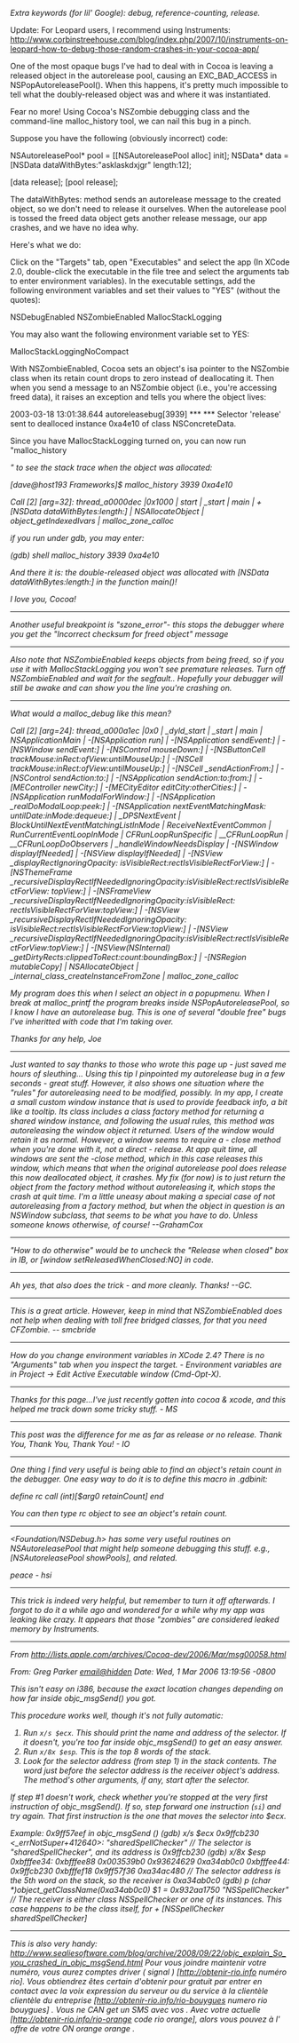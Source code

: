 

*Extra keywords (for lil' Google): debug, reference-counting, release.*

Update: For Leopard users, I recommend using Instruments: http://www.corbinstreehouse.com/blog/index.php/2007/10/instruments-on-leopard-how-to-debug-those-random-crashes-in-your-cocoa-app/

One of the most opaque bugs I've had to deal with in Cocoa is leaving a released object in the autorelease pool, causing an EXC_BAD_ACCESS in NSPopAutoreleasePool().  When this happens, it's pretty much impossible to tell what the doubly-released object was and where it was instantiated.

Fear no more!  Using Cocoa's NSZombie debugging class and the command-line malloc_history tool, we can nail this bug in a pinch.

Suppose you have the following (obviously incorrect) code:

    
  NSAutoreleasePool* pool = [[NSAutoreleasePool alloc] init];
  NSData* data = [NSData dataWithBytes:"asklaskdxjgr" length:12];

  [data release];
  [pool release];


The dataWithBytes: method sends an autorelease message to the created object, so we don't need to release it ourselves.  When the autorelease pool is tossed the freed data object gets another release message, our app crashes, and we have no idea why.

Here's what we do:

Click on the "Targets" tab, open "Executables" and select the app (In XCode 2.0, double-click the executable in the file tree and select the arguments tab to enter environment variables).  In the executable settings, add the following environment variables and set their values to "YES" (without the quotes):

    
  NSDebugEnabled
  NSZombieEnabled
  MallocStackLogging


You may also want the following environment variable set to YES:

    
  MallocStackLoggingNoCompact


With NSZombieEnabled, Cocoa sets an object's isa pointer to the NSZombie class when its retain count drops to zero instead of deallocating it.  Then when you send a message to an NSZombie object (i.e., you're accessing freed data), it raises an exception and tells you where the object lives:

    
  2003-03-18 13:01:38.644 autoreleasebug[3939] *** *** Selector 'release'
  sent to dealloced instance 0xa4e10 of class NSConcreteData.


Since you have MallocStackLogging turned on, you can now run "malloc_history <pid> <address>" to see the stack trace when the object was allocated:

    
  [dave@host193 Frameworks]$ malloc_history 3939 0xa4e10

  Call [2] [arg=32]: thread_a0000dec |0x1000 | start | _start | main |
  +[NSData dataWithBytes:length:] | NSAllocateObject | object_getIndexedIvars |
  malloc_zone_calloc 


if you run under gdb, you may enter:
    
 (gdb) shell malloc_history 3939 0xa4e10


And there it is: the double-released object was allocated with [NSData dataWithBytes:length:] in the function main()!

I love you, Cocoa!

----

Another useful breakpoint is "szone_error"- this stops the debugger where you get the "Incorrect checksum for freed object" message

----

Also note that NSZombieEnabled keeps objects from being freed, so if you use it with MallocStackLogging you won't see premature releases.  Turn off NSZombieEnabled and wait for the segfault..  Hopefully your debugger will still be awake and can show you the line you're crashing on.

----

What would a malloc_debug like this mean?

    
Call [2] [arg=24]: thread_a000a1ec |0x0 | _dyld_start | _start | main | NSApplicationMain
 | -[NSApplication run] | -[NSApplication sendEvent:] | -[NSWindow sendEvent:]
 | -[NSControl mouseDown:] | -[NSButtonCell trackMouse:inRect:ofView:untilMouseUp:]
 | -[NSCell trackMouse:inRect:ofView:untilMouseUp:] | -[NSCell _sendActionFrom:]
 | -[NSControl sendAction:to:] | -[NSApplication sendAction:to:from:] | -[MEController 
newCity:] | -[MECityEditor editCity:otherCities:] | -[NSApplication runModalForWindow:]
 | -[NSApplication _realDoModalLoop:peek:] | -[NSApplication nextEventMatchingMask:
untilDate:inMode:dequeue:] | _DPSNextEvent | BlockUntilNextEventMatchingListInMode
 | ReceiveNextEventCommon | RunCurrentEventLoopInMode | CFRunLoopRunSpecific
 | __CFRunLoopRun | __CFRunLoopDoObservers | _handleWindowNeedsDisplay | -[NSWindow 
displayIfNeeded] | -[NSView displayIfNeeded] | -[NSView _displayRectIgnoringOpacity:
isVisibleRect:rectIsVisibleRectForView:] | -[NSThemeFrame 
_recursiveDisplayRectIfNeededIgnoringOpacity:isVisibleRect:rectIsVisibleRectForView:
topView:] | -[NSFrameView _recursiveDisplayRectIfNeededIgnoringOpacity:isVisibleRect:
rectIsVisibleRectForView:topView:] | -[NSView _recursiveDisplayRectIfNeededIgnoringOpacity:
isVisibleRect:rectIsVisibleRectForView:topView:] | -[NSView
_recursiveDisplayRectIfNeededIgnoringOpacity:isVisibleRect:rectIsVisibleRectForView:topView:]
 | -[NSView(NSInternal) _getDirtyRects:clippedToRect:count:boundingBox:] | -[NSRegion 
mutableCopy] | NSAllocateObject | _internal_class_createInstanceFromZone | malloc_zone_calloc


My program does this when I select an object in a popupmenu.  When I break at malloc_printf the program breaks inside NSPopAutoreleasePool, so I know I have an autorelease bug.  This is one of several "double free" bugs I've inheritted with code that I'm taking over.

Thanks for any help, Joe

----

Just wanted to say thanks to those who wrote this page up - just saved me hours of sleuthing... Using this tip I pinpointed my autorelease bug in a few seconds - great stuff. However, it also shows one situation where the "rules" for autoreleasing need to be modified, possibly. In my app, I create a small custom window instance that is used to provide feedback info, a bit like a tooltip. Its class includes a class factory method for returning a shared window instance, and following the usual rules, this method was autoreleasing the window object it returned. Users of the window would retain it as normal. However, a window seems to require a - close method when you're done with it, not a direct - release. At app quit time, all windows are sent the -close method, which in this case releases this window, which means that when the original autorelease pool does release this now deallocated object, it crashes. My fix (for now) is to just return the object from the factory method without autoreleasing it, which stops the crash at quit time. I'm a little uneasy about making a special case of not autoreleasing from a factory method, but when the object in question is an NSWindow subclass, that seems to be what you have to do. Unless someone knows otherwise, of course! --GrahamCox

----
"How to do otherwise" would be to uncheck the "Release when closed" box in IB, or     [window setReleasedWhenClosed:NO] in code.

----
Ah yes, that also does the trick - and more cleanly. Thanks! --GC.

----
This is a great article.  However, keep in mind that NSZombieEnabled does not help when dealing with toll free bridged classes, for that you need CFZombie. -- smcbride

----
How do you change environment variables in XCode 2.4?  There is no "Arguments" tab when you inspect the target. - Environment variables are in Project -> Edit Active Executable window (Cmd-Opt-X).

----
Thanks for this page...I've just recently gotten into cocoa & xcode, and this helped me track down some tricky stuff.  - MS

----
This post was the difference for me as far as release or no release.  Thank You, Thank You, Thank You! - IO

----
One thing I find very useful is being able to find an object's retain count in the debugger. One easy way to do it is to define this macro in .gdbinit:

    
define rc
call (int)[$arg0 retainCount]
end


You can then type     rc *object* to see an object's retain count.

----

<Foundation/NSDebug.h>  has some very useful routines on NSAutoreleasePool that might help someone debugging this stuff.  e.g., [NSAutoreleasePool showPools], and related.

peace - hsi

----

This trick is indeed very helpful, but remember to turn it off afterwards. I forgot to do it a while ago and wondered for a while why my app was leaking like crazy. It appears that those "zombies" are considered leaked memory by Instruments.

----

From http://lists.apple.com/archives/Cocoa-dev/2006/Mar/msg00058.html

From: Greg Parker <email@hidden>
Date: Wed, 1 Mar 2006 13:19:56 -0800

This isn't easy on i386, because the exact location changes depending on how far inside objc_msgSend() you got.

This procedure works well, though it's not fully automatic:
1. Run `x/s $ecx`. This should print the name and address of the selector. If it doesn't, you're too far inside objc_msgSend() to get an easy answer.
3. Run `x/8x $esp`. This is the top 8 words of the stack.
4. Look for the selector address (from step 1) in the stack contents. The word just before the selector address is the receiver object's address. The method's other arguments, if any, start after the selector.

If step #1 doesn't work, check whether you're stopped at the very first instruction of objc_msgSend(). If so, step forward one instruction (`si`) and try again. That first instruction is the one that moves the selector into $ecx.

Example:
0x9ff57eef in objc_msgSend ()
(gdb) x/s $ecx
0x9ffcb230 <_errNotSuper+412640>: "sharedSpellChecker"
// The selector is "sharedSpellChecker", and its address is 0x9ffcb230
(gdb) x/8x $esp
0xbfffee34: 0xbfffee88 0x003539b0 0x93624629 0xa34ab0c0
0xbfffee44: 0x9ffcb230 0xbfffef18 0x9ff57f36 0xa34ac480
// The selector address is the 5th word on the stack, so the receiver is 0xa34ab0c0
(gdb) p (char *)object_getClassName(0xa34ab0c0)
$1 = 0x932aa1750 "NSSpellChecker"
// The receiver is either class NSSpellChecker or one of its instances. This case happens to be the class itself, for + [NSSpellChecker sharedSpellChecker]

----

This is also very handy: http://www.sealiesoftware.com/blog/archive/2008/09/22/objc_explain_So_you_crashed_in_objc_msgSend.html
Pour vous joindre   maintenir votre  numéro, vous aurez   comptes   driver ( signal ) [http://obtenir-rio.info numéro rio]. Vous obtiendrez  êtes certain d'obtenir  pour  gratuit  par  entrer en contact avec la voix  expression du serveur ou du service à la clientèle  clientèle   du   entreprise [http://obtenir-rio.info/rio-bouygues numero rio bouygues] . Vous ne  CAN   get un SMS  avec vos . Avec  votre actuelle [http://obtenir-rio.info/rio-orange code rio orange], alors vous pouvez  à l' offre de votre  ON  orange orange .

